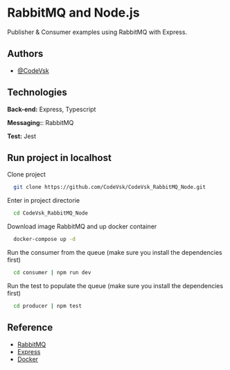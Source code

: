# RabbitMQ and Node.js

Publisher & Consumer examples using RabbitMQ with Express.

## Authors

- [@CodeVsk](https://www.github.com/codevsk)

## Technologies

**Back-end:** Express, Typescript

**Messaging:**: RabbitMQ

**Test:** Jest

## Run project in localhost

Clone project

```bash
  git clone https://github.com/CodeVsk/CodeVsk_RabbitMQ_Node.git
```

Enter in project directorie

```bash
  cd CodeVsk_RabbitMQ_Node
```

Download image RabbitMQ and up docker container

```bash
  docker-compose up -d
```

Run the consumer from the queue (make sure you install the dependencies first)

```bash
  cd consumer | npm run dev
```

Run the test to populate the queue (make sure you install the dependencies first)

```bash
  cd producer | npm test
```

## Reference

- [RabbitMQ](https://www.rabbitmq.com/)
- [Express](https://expressjs.com/)
- [Docker](https://www.docker.com/)
